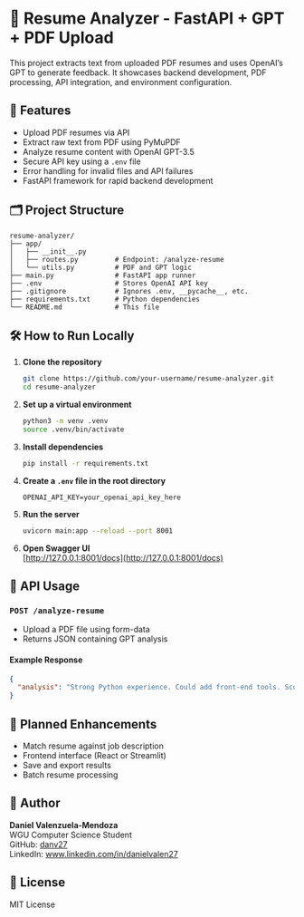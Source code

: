# 📄 Resume Analyzer - FastAPI + GPT + PDF Upload

This project extracts text from uploaded PDF resumes and uses OpenAI’s GPT to generate feedback. It showcases backend development, PDF processing, API integration, and environment configuration.

## 🚀 Features

- Upload PDF resumes via API
- Extract raw text from PDF using PyMuPDF
- Analyze resume content with OpenAI GPT-3.5
- Secure API key using a `.env` file
- Error handling for invalid files and API failures
- FastAPI framework for rapid backend development

## 🗂 Project Structure

```
resume-analyzer/
├── app/
│   ├── __init__.py
│   ├── routes.py         # Endpoint: /analyze-resume
│   └── utils.py          # PDF and GPT logic
├── main.py               # FastAPI app runner
├── .env                  # Stores OpenAI API key
├── .gitignore            # Ignores .env, __pycache__, etc.
├── requirements.txt      # Python dependencies
└── README.md             # This file
```

## 🛠 How to Run Locally

1. **Clone the repository**  
   ```bash
   git clone https://github.com/your-username/resume-analyzer.git
   cd resume-analyzer
   ```

2. **Set up a virtual environment**  
   ```bash
   python3 -m venv .venv
   source .venv/bin/activate
   ```

3. **Install dependencies**  
   ```bash
   pip install -r requirements.txt
   ```

4. **Create a `.env` file in the root directory**  
   ```env
   OPENAI_API_KEY=your_openai_api_key_here
   ```

5. **Run the server**  
   ```bash
   uvicorn main:app --reload --port 8001
   ```

6. **Open Swagger UI**  
   [http://127.0.0.1:8001/docs](http://127.0.0.1:8001/docs)

## 📡 API Usage

### `POST /analyze-resume`

- Upload a PDF file using form-data
- Returns JSON containing GPT analysis

#### Example Response
```json
{
  "analysis": "Strong Python experience. Could add front-end tools. Score: 7.5/10"
}
```

## 🧠 Planned Enhancements

- Match resume against job description
- Frontend interface (React or Streamlit)
- Save and export results
- Batch resume processing

## 👤 Author

**Daniel Valenzuela‑Mendoza**  
WGU Computer Science Student  
GitHub: [danv27](https://github.com/danv27)  
LinkedIn: www.linkedin.com/in/danielvalen27

## 🪪 License

MIT License